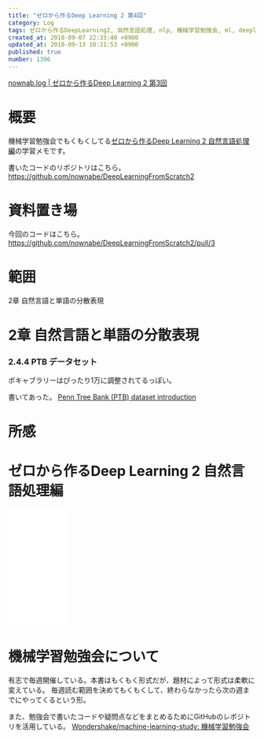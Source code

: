 ```yaml
---
title: "ゼロから作るDeep Learning 2 第4回"
category: Log
tags: ゼロから作るDeepLearning2, 自然言語処理, nlp, 機械学習勉強会, ml, deeplearning
created_at: 2018-09-07 22:33:40 +0900
updated_at: 2018-09-13 10:21:53 +0900
published: true
number: 1396
---
```


[nownab.log | ゼロから作るDeep Learning 2 第3回](https://blog.nownabe.com/2018/08/30/1389.html)

# 概要
機械学習勉強会でもくもくしてる[ゼロから作るDeep Learning 2 自然言語処理編](https://amzn.to/2MqPxy3)の学習メモです。

書いたコードのリポジトリはこちら。
https://github.com/nownabe/DeepLearningFromScratch2

# 資料置き場

今回のコードはこちら。
https://github.com/nownabe/DeepLearningFromScratch2/pull/3

# 範囲
2章 自然言語と単語の分散表現

# 2章 自然言語と単語の分散表現

### 2.4.4 PTB データセット

ボキャブラリーはぴったり1万に調整されてるっぽい。

書いてあった。
[Penn Tree Bank (PTB) dataset introduction](https://corochann.com/penn-tree-bank-ptb-dataset-introduction-1456.html)

# 所感



# ゼロから作るDeep Learning 2 自然言語処理編
<iframe style="width:120px;height:240px;" marginwidth="0" marginheight="0" scrolling="no" frameborder="0" src="//rcm-fe.amazon-adsystem.com/e/cm?lt1=_blank&bc1=000000&IS2=1&bg1=FFFFFF&fc1=000000&lc1=0000FF&t=nownabe0c-22&language=ja_JP&o=9&p=8&l=as4&m=amazon&f=ifr&ref=as_ss_li_til&asins=4873118360&linkId=d14125aa558825386ea0429a369ee855"></iframe>

# 機械学習勉強会について
有志で毎週開催している。本書はもくもく形式だが、題材によって形式は柔軟に変えている。
毎週読む範囲を決めてもくもくして、終わらなかったら次の週までにやってくるという形。

また、勉強会で書いたコードや疑問点などをまとめるためにGitHubのレポジトリを活用している。
[Wondershake/machine-learning-study: 機械学習勉強会](https://github.com/Wondershake/machine-learning-study)

```math
```

